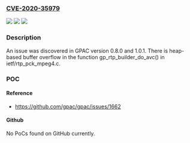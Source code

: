 ### [CVE-2020-35979](https://cve.mitre.org/cgi-bin/cvename.cgi?name=CVE-2020-35979)
![](https://img.shields.io/static/v1?label=Product&message=n%2Fa&color=blue)
![](https://img.shields.io/static/v1?label=Version&message=n%2Fa&color=blue)
![](https://img.shields.io/static/v1?label=Vulnerability&message=n%2Fa&color=brighgreen)

### Description

An issue was discovered in GPAC version 0.8.0 and 1.0.1. There is heap-based buffer overflow in the function gp_rtp_builder_do_avc() in ietf/rtp_pck_mpeg4.c.

### POC

#### Reference
- https://github.com/gpac/gpac/issues/1662

#### Github
No PoCs found on GitHub currently.

